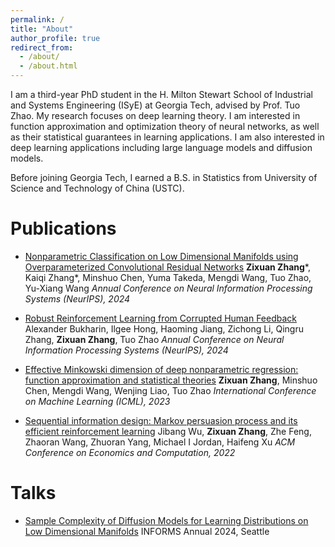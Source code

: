 ```yaml
---
permalink: /
title: "About"
author_profile: true
redirect_from: 
  - /about/
  - /about.html
---
```


I am a third-year PhD student in the H. Milton Stewart School of Industrial and Systems Engineering (ISyE) at Georgia Tech, advised by Prof. Tuo Zhao. My research focuses on deep learning theory. I am interested in function approximation and optimization theory of neural networks, as well as their statistical guarantees in learning applications. I am also interested in deep learning applications including large language models and diffusion models.

Before joining Georgia Tech, I earned a B.S. in Statistics from University of Science and Technology of China (USTC).


Publications
====

* [Nonparametric Classification on Low Dimensional Manifolds using Overparameterized Convolutional Residual Networks](https://arxiv.org/abs/2307.01649)
  **Zixuan Zhang**\*, Kaiqi Zhang\*, Minshuo Chen, Yuma Takeda, Mengdi Wang, Tuo Zhao, Yu-Xiang Wang
  *Annual Conference on Neural Information Processing Systems (NeurIPS), 2024*

* [Robust Reinforcement Learning from Corrupted Human Feedback](https://arxiv.org/abs/2406.15568)
  Alexander Bukharin, Ilgee Hong, Haoming Jiang, Zichong Li, Qingru Zhang, **Zixuan Zhang**, Tuo Zhao
  *Annual Conference on Neural Information Processing Systems (NeurIPS), 2024*

* [Effective Minkowski dimension of deep nonparametric regression: function approximation and statistical theories](https://proceedings.mlr.press/v202/zhang23f.html)
  **Zixuan Zhang**, Minshuo Chen, Mengdi Wang, Wenjing Liao, Tuo Zhao
  *International Conference on Machine Learning (ICML), 2023*


* [Sequential information design: Markov persuasion process and its efficient reinforcement learning](https://arxiv.org/abs/2202.10678)
  Jibang Wu, **Zixuan Zhang**, Zhe Feng, Zhaoran Wang, Zhuoran Yang, Michael I Jordan, Haifeng Xu
  *ACM Conference on Economics and Computation, 2022*



Talks
====

* [Sample Complexity of Diffusion Models for Learning Distributions on Low Dimensional Manifolds](/files/Informs24.pdf)
  INFORMS Annual 2024, Seattle

  
